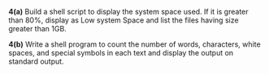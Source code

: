 <b>4(a)</b> Build a shell script to display the system space used. If it is greater than 80%,
display as Low system Space and list the files having size greater than 1GB.

<b>4(b)</b> Write a shell program to count the number of words, characters, white spaces,
and special symbols in each text and display the output on standard output.